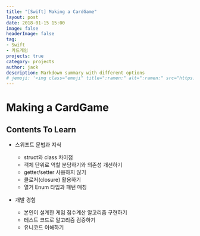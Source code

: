 ```yaml
---
title: "[Swift] Making a CardGame"
layout: post
date: 2018-01-15 15:00
image: false
headerImage: false
tag:
- Swift
- 카드게임
projects: true
category: projects
author: jack
description: Markdown summary with different options
# jemoji: '<img class="emoji" title=":ramen:" alt=":ramen:" src="https://assets.github.com/images/icons/emoji/unicode/1f35c.png" height="20" width="20" align="absmiddle">'
---
```


# Making a CardGame
## Contents To Learn

- 스위프트 문법과 지식
  - struct와 class 차이점
  - 객체 단위로 역할 분담하기와 의존성 개선하기
  - getter/setter 사용하지 않기
  - 클로저(closure) 활용하기
  - 열거 Enum 타입과 패턴 매칭

- 개발 경험
  - 본인이 설계한 게임 점수계산 알고리즘 구현하기
  - 테스트 코드로 알고리즘 검증하기
  - 유니코드 이해하기
